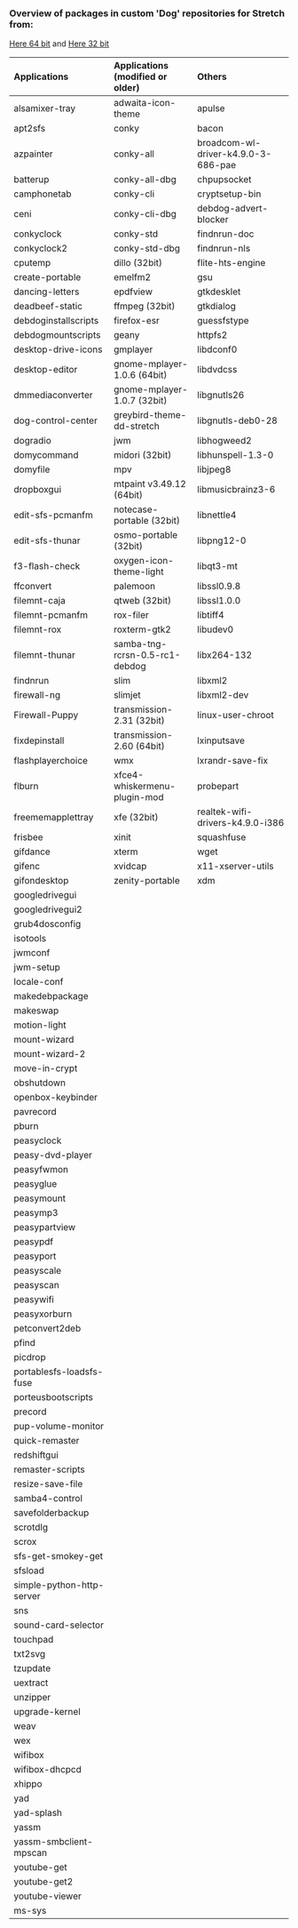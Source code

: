 ### Overview of packages in custom 'Dog' repositories for Stretch from:   
[Here 64 bit](https://fredx181.github.io/StretchDog/amd64/Packages) and [Here 32 bit](https://fredx181.github.io/StretchDog/i386/Packages)   

| Applications     | Applications (modified or older) |    Others        |
| :----------------| :------------------------------  |    :------       |
|alsamixer-tray|adwaita-icon-theme|apulse
|apt2sfs|conky|bacon
|azpainter|conky-all|broadcom-wl-driver-k4.9.0-3-686-pae
|batterup|conky-all-dbg|chpupsocket
|camphonetab|conky-cli|cryptsetup-bin
|ceni|conky-cli-dbg|debdog-advert-blocker 
|conkyclock|conky-std|findnrun-doc
|conkyclock2|conky-std-dbg|findnrun-nls
|cputemp|dillo (32bit)|flite-hts-engine
|create-portable|emelfm2|gsu
|dancing-letters|epdfview|gtkdesklet
|deadbeef-static|ffmpeg (32bit)|gtkdialog
|debdoginstallscripts|firefox-esr|guessfstype
|debdogmountscripts|geany|httpfs2
|desktop-drive-icons|gmplayer|libdconf0
|desktop-editor|gnome-mplayer-1.0.6 (64bit)|libdvdcss
|dmmediaconverter|gnome-mplayer-1.0.7 (32bit)|libgnutls26
|dog-control-center|greybird-theme-dd-stretch|libgnutls-deb0-28
|dogradio|jwm|libhogweed2
|domycommand|midori (32bit)|libhunspell-1.3-0
|domyfile|mpv|libjpeg8
|dropboxgui|mtpaint v3.49.12 (64bit)|libmusicbrainz3-6
|edit-sfs-pcmanfm|notecase-portable (32bit)|libnettle4
|edit-sfs-thunar|osmo-portable (32bit)|libpng12-0
|f3-flash-check|oxygen-icon-theme-light|libqt3-mt
|ffconvert|palemoon|libssl0.9.8
|filemnt-caja|qtweb (32bit)|libssl1.0.0
|filemnt-pcmanfm|rox-filer|libtiff4
|filemnt-rox|roxterm-gtk2|libudev0
|filemnt-thunar|samba-tng-rcrsn-0.5-rc1-debdog|libx264-132
|findnrun|slim|libxml2
|firewall-ng|slimjet|libxml2-dev
|Firewall-Puppy|transmission-2.31 (32bit)|linux-user-chroot
|fixdepinstall|transmission-2.60 (64bit)|lxinputsave
|flashplayerchoice|wmx|lxrandr-save-fix
|flburn|xfce4-whiskermenu-plugin-mod|probepart
|freememapplettray|xfe (32bit)|realtek-wifi-drivers-k4.9.0-i386
|frisbee|xinit|squashfuse
|gifdance|xterm|wget
|gifenc|xvidcap|x11-xserver-utils
|gifondesktop|zenity-portable|xdm
|googledrivegui
|googledrivegui2
|grub4dosconfig
|isotools
|jwmconf
|jwm-setup
|locale-conf
|makedebpackage
|makeswap
|motion-light
|mount-wizard
|mount-wizard-2
|move-in-crypt
|obshutdown
|openbox-keybinder
|pavrecord
|pburn
|peasyclock
|peasy-dvd-player
|peasyfwmon
|peasyglue
|peasymount
|peasymp3
|peasypartview
|peasypdf
|peasyport
|peasyscale
|peasyscan
|peasywifi
|peasyxorburn
|petconvert2deb
|pfind
|picdrop
|portablesfs-loadsfs-fuse
|porteusbootscripts
|precord
|pup-volume-monitor
|quick-remaster
|redshiftgui
|remaster-scripts
|resize-save-file
|samba4-control
|savefolderbackup
|scrotdlg
|scrox
|sfs-get-smokey-get
|sfsload
|simple-python-http-server
|sns
|sound-card-selector
|touchpad
|txt2svg
|tzupdate
|uextract
|unzipper
|upgrade-kernel
|weav
|wex
|wifibox
|wifibox-dhcpcd
|xhippo
|yad
|yad-splash
|yassm
|yassm-smbclient-mpscan
|youtube-get
|youtube-get2
|youtube-viewer
|ms-sys

